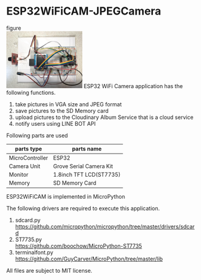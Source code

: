 # ESP32WiFiCAM-JPEGCamera
figure <br><img src="fig/fig1.jpg" width=200>
ESP32 WiFi Camera application has the following functions.

1. take pictures in VGA size and JPEG format
1. save pictures to the SD Memory card
1. upload pictures to the Cloudinary Album Service that is a cloud service
1. notify users using LINE BOT API

Following parts are used

|parts type|parts name|
----|----
|MicroController|ESP32|
|Camera Unit|Grove Serial Camera Kit|
|Monitor|1.8inch TFT LCD(ST7735)|
|Memory|SD Memory Card|

ESP32WiFiCAM is implemented in MicroPython

The following drivers are required to execute this application.

1. sdcard.py<br>https://github.com/micropython/micropython/tree/master/drivers/sdcard
1. ST7735.py<br>https://github.com/boochow/MicroPython-ST7735
1. terminalfont.py<br>https://github.com/GuyCarver/MicroPython/tree/master/lib

All files are subject to MIT license.
